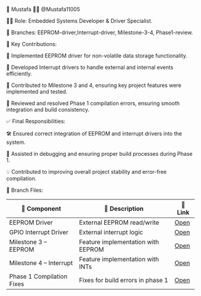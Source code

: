 👤 Mustafa 🧑‍💻 @Mustafa11005

🧑‍🔧 Role: Embedded Systems Developer & Driver Specialist.

🌿 Branches: EEPROM-driver,Interrupt-driver, Milestone-3-4, Phase1-review.

📌 Key Contributions:

💾 Implemented EEPROM driver for non-volatile data storage functionality.

🔄 Developed Interrupt drivers to handle external and internal events efficiently.

📝 Contributed to Milestone 3 and 4, ensuring key project features were implemented and tested.

🔧 Reviewed and resolved Phase 1 compilation errors, ensuring smooth integration and build consistency.

✅ Final Responsibilities:

🛠️ Ensured correct integration of EEPROM and interrupt drivers into the system.

📂 Assisted in debugging and ensuring proper build processes during Phase 1.

💡 Contributed to improving overall project stability and error-free compilation.

📁 Branch Files:

| 🧩 Component                | 📂 Description                     | 🔗 Link |
|----------------------------|------------------------------------|--------|
| EEPROM Driver              | External EEPROM read/write         | [Open](https://github.com/Ziad-1544/GPS-System-TIVAC/tree/mustafa/EEPROM) |
| GPIO Interrupt Driver      | External interrupt logic           | [Open](https://github.com/Ziad-1544/GPS-System-TIVAC/tree/mustafa/GPIO_INT) |
| Milestone 3 – EEPROM       | Feature implementation with EEPROM | [Open](https://github.com/Ziad-1544/GPS-System-TIVAC/tree/mustafa/Milestone_3_EEPROM) |
| Milestone 4 – Interrupt    | Feature implementation with INTs   | [Open](https://github.com/Ziad-1544/GPS-System-TIVAC/tree/mustafa/Milestone_5_Interrupt) |
| Phase 1 Compilation Fixes  | Fixes for build errors in phase 1  | [Open](https://github.com/Ziad-1544/GPS-System-TIVAC/tree/mustafa/Phase_1_Compilation_errors) |
